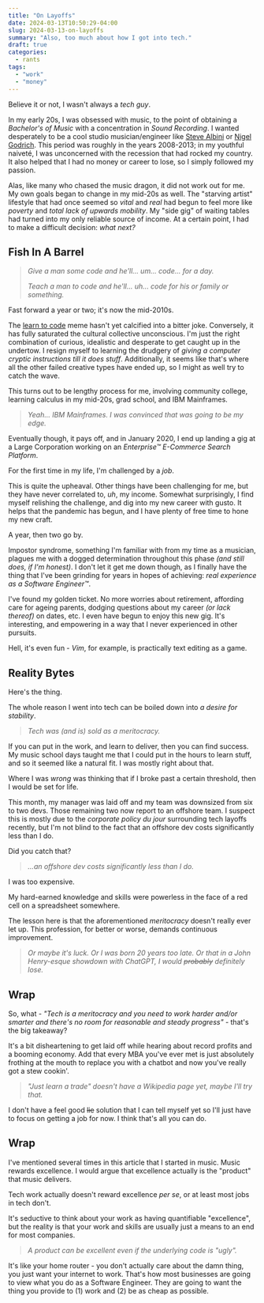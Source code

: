 ```yaml
---
title: "On Layoffs"
date: 2024-03-13T10:50:29-04:00
slug: 2024-03-13-on-layoffs
summary: "Also, too much about how I got into tech."
draft: true
categories:
  - rants
tags:
  - "work"
  - "money"
---
```


Believe it or not, I wasn't always a _tech guy_.

In my early 20s, I was obsessed with music, to the point of obtaining a _Bachelor's of Music_ with a concentration in _Sound Recording_. I wanted desperately to be a cool studio musician/engineer like [Steve Albini](https://en.wikipedia.org/wiki/Steve_Albini) or [Nigel Godrich](https://en.wikipedia.org/wiki/Nigel_Godrich). This period was roughly in the years 2008-2013; in my youthful naiveté, I was unconcerned with the recession that had rocked my country. It also helped that I had no money or career to lose, so I simply followed my passion.

Alas, like many who chased the music dragon, it did not work out for me. My own goals began to change in my mid-20s as well. The "starving artist" lifestyle that had once seemed so _vital_ and _real_ had begun to feel more like _poverty_ and _total lack of upwards mobility_. My "side gig" of waiting tables had turned into my only reliable source of income. At a certain point, I had to make a difficult decision: _what next?_

## Fish In A Barrel

> _Give a man some code and he'll... um... code... for a day._
>
> _Teach a man to code and he'll... uh... code for his or family or something._

Fast forward a year or two; it's now the mid-2010s.

The [learn to code](https://en.wikipedia.org/wiki/Learn_to_Code) meme hasn't yet calcified into a bitter joke. Conversely, it has fully saturated the cultural collective unconscious. I'm just the right combination of curious, idealistic and desperate to get caught up in the undertow. I resign myself to learning the drudgery of _giving a computer cryptic instructions till it does stuff_. Additionally, it seems like that's where all the other failed creative types have ended up, so I might as well try to catch the wave.

This turns out to be lengthy process for me, involving community college, learning calculus in my mid-20s, grad school, and IBM Mainframes.

> _Yeah... IBM Mainframes. I was convinced that was going to be my edge._

Eventually though, it pays off, and in January 2020, I end up landing a gig at a Large Corporation working on an _Enterprise™ E-Commerce Search Platform_.

For the first time in my life, I'm challenged by a _job_.

This is quite the upheaval. Other things have been challenging for me, but they have never correlated to, _uh_, my income. Somewhat surprisingly, I find myself relishing the challenge, and dig into my new career with gusto. It helps that the pandemic has begun, and I have plenty of free time to hone my new craft.

A year, then two go by.

Impostor syndrome, something I'm familiar with from my time as a musician, plagues me with a dogged determination throughout this phase _(and still does, if I'm honest)_. I don't let it get me down though, as I finally have the thing that I've been grinding for years in hopes of achieving: _real experience as a Software Engineer™_.

I've found my golden ticket. No more worries about retirement, affording care for ageing parents, dodging questions about my career _(or lack thereof)_ on dates, etc. I even have begun to enjoy this new gig. It's interesting, and empowering in a way that I never experienced in other pursuits.

Hell, it's even fun - _Vim_, for example, is practically text editing as a game.

## Reality Bytes

Here's the thing.

The whole reason I went into tech can be boiled down into _a desire for stability_.

> _Tech was (and is) sold as a meritocracy._

If you can put in the work, and learn to deliver, then you can find success. My music school days taught me that I could put in the hours to learn stuff, and so it seemed like a natural fit. I was mostly right about that.

Where I was _wrong_ was thinking that if I broke past a certain threshold, then I would be set for life.

This month, my manager was laid off and my team was downsized from six to two devs. Those remaining two now report to an offshore team. I suspect this is mostly due to the _corporate policy du jour_ surrounding tech layoffs recently, but I'm not blind to the fact that an offshore dev costs significantly less than I do.

Did you catch that?

> _...an offshore dev costs significantly less than I do._

I was too expensive.

My hard-earned knowledge and skills were powerless in the face of a red cell on a spreadsheet somewhere.

The lesson here is that the aforementioned _meritocracy_ doesn't really ever let up. This profession, for better or worse, demands continuous improvement.

> _Or maybe it's luck. Or I was born 20 years too late. Or that in a John Henry-esque showdown with ChatGPT, I would ~~probably~~ definitely lose._

## Wrap

So, what - _"Tech is a meritocracy and you need to work harder and/or smarter and there's no room for reasonable and steady progress"_ - that's the big takeaway?

It's a bit disheartening to get laid off while hearing about record profits and a booming economy. Add that every MBA you've ever met is just absolutely frothing at the mouth to replace you with a chatbot and now you've really got a stew cookin'.

> _"Just learn a trade" doesn't have a Wikipedia page yet, maybe I'll try that._

I don't have a feel good ~~lie~~ solution that I can tell myself yet so I'll just have to focus on getting a job for now. I think that's all you can do.

## Wrap

I've mentioned several times in this article that I started in music. Music rewards excellence. I would argue that excellence actually is the "product" that music delivers.

Tech work actually doesn't reward excellence _per se_, or at least most jobs in tech don't.

It's seductive to think about your work as having quantifiable "excellence", but the reality is that your work and skills are usually just a means to an end for most companies.

> _A product can be excellent even if the underlying code is "ugly"._

It's like your home router - you don't actually care about the damn thing, you just want your internet to work. That's how most businesses are going to view what you do as a Software Engineer. They are going to want the thing you provide to (1) work and (2) be as cheap as possible.
